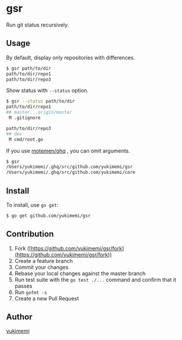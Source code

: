# gsr

Run git status recursively.

## Usage

By default, display only repositories with differences.

```bash
$ gsr path/to/dir
path/to/dir/repo1
path/to/dir/repo3
```

Show status with `--status` option.

```bash
$ gsr --status path/to/dir
path/to/dir/repo1
## master...origin/master
 M .gitignore

path/to/dir/repo3
## dev
 M cmd/root.go
```

If you use [motemen/ghq](https://github.com/motemen/ghq) , you can omit arguments.

```bash
$ gsr
/Users/yukimemi/.ghq/src/github.com/yukimemi/gsr
/Users/yukimemi/.ghq/src/github.com/yukimemi/core
```


## Install

To install, use `go get`:

```bash
$ go get github.com/yukimemi/gsr
```

## Contribution

1. Fork ([https://github.com/yukimemi/gsr/fork](https://github.com/yukimemi/gsr/fork))
1. Create a feature branch
1. Commit your changes
1. Rebase your local changes against the master branch
1. Run test suite with the `go test ./...` command and confirm that it passes
1. Run `gofmt -s`
1. Create a new Pull Request

## Author

[yukimemi](https://github.com/yukimemi)

